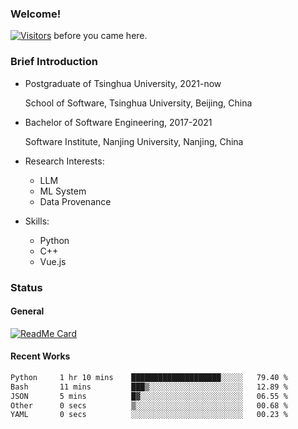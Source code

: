 ### Welcome!

[![Visitors](https://visitor-badge.laobi.icu/badge?page_id=HermitSun.HermitSun)]() before you came here.

### Brief Introduction

- Postgraduate of Tsinghua University, 2021-now
  
  School of Software, Tsinghua University, Beijing, China

- Bachelor of Software Engineering, 2017-2021
  
  Software Institute, Nanjing University, Nanjing, China

- Research Interests:
  - LLM
  - ML System
  - Data Provenance

- Skills:
  - Python
  - C++
  - Vue.js

### Status

#### General

[![ReadMe Card](https://github-readme-stats.hermitsun.vercel.app/api?username=HermitSun&count_private=true&show_icons=true)]()

#### Recent Works

<!--START_SECTION:waka-->

```txt
Python     1 hr 10 mins    ████████████████████░░░░░   79.40 %
Bash       11 mins         ███▒░░░░░░░░░░░░░░░░░░░░░   12.89 %
JSON       5 mins          █▓░░░░░░░░░░░░░░░░░░░░░░░   06.55 %
Other      0 secs          ▒░░░░░░░░░░░░░░░░░░░░░░░░   00.68 %
YAML       0 secs          ░░░░░░░░░░░░░░░░░░░░░░░░░   00.23 %
```

<!--END_SECTION:waka-->

